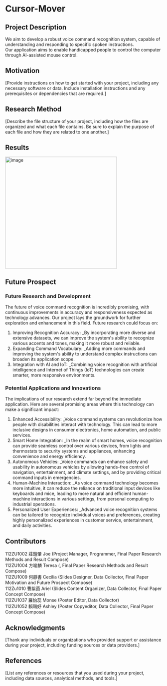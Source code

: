 # Cursor-Mover

## Project Description

We aim to develop a robust voice command recognition system, capable of understanding and responding to specific spoken instructions.  
Our application aims to enable handicapped people to control the computer through AI-assisted mouse control.

## Motivation

[Provide instructions on how to get started with your project, including any necessary software or data. Include installation instructions and any prerequisites or dependencies that are required.]

## Research Method
[Describe the file structure of your project, including how the files are organized and what each file contains. Be sure to explain the purpose of each file and how they are related to one another.]


## Results
<img width="358" alt="image" src="https://github.com/JoeChuang02/Cursor-Mover/assets/174952737/8c167a0d-699f-4b39-a708-d559fdb8d60c">


## Future Prospect
### Future Research and Development
The future of voice command recognition is incredibly promising, with continuous improvements in accuracy and responsiveness expected as technology advances. Our project lays the groundwork for further exploration and enhancement in this field. Future research could focus on:
1. Improving Recognition Accuracy:
_By incorporating more diverse and extensive datasets, we can improve the system's ability to recognize various accents and tones, making it more robust and reliable.
2. Expanding Command Vocabulary:
_Adding more commands and improving the system's ability to understand complex instructions can broaden its application scope.
3. Integration with AI and IoT:
_Combining voice recognition with artificial intelligence and Internet of Things (IoT) technologies can create smarter, more responsive environments.

### Potential Applications and Innovations
The implications of our research extend far beyond the immediate application. Here are several promising areas where this technology can make a significant impact:
1. Enhanced Accessibility:
_Voice command systems can revolutionize how people with disabilities interact with technology. This can lead to more inclusive designs in consumer electronics, home automation, and public services.
2. Smart Home Integration:
_In the realm of smart homes, voice recognition can provide seamless control over various devices, from lights and thermostats to security systems and appliances, enhancing convenience and energy efficiency.
3. Autonomous Vehicles:
_Voice commands can enhance safety and usability in autonomous vehicles by allowing hands-free control of navigation, entertainment, and climate settings, and by providing critical command inputs in emergencies.
4. Human-Machine Interaction:
_As voice command technology becomes more intuitive, it can reduce the reliance on traditional input devices like keyboards and mice, leading to more natural and efficient human-machine interactions in various settings, from personal computing to industrial operations.
5. Personalized User Experiences:
_Advanced voice recognition systems can be tailored to recognize individual voices and preferences, creating highly personalized experiences in customer service, entertainment, and daily activities.




## Contributors
112ZU1002 莊鎧肇 Joe (Project Manager, Programmer, Final Paper Research Methods and Result Compose)  
112ZU1004 方喻麟 Teresa (, Final Paper Research Methods and Result Compose)  
112ZU1009 何靜書 Cecilia (Slides Designer, Data Collector, Final Paper Motivation and Future Prospect Compose)  
112Zu1010 曹紫茵 Ariel (Slides Content Organizer, Data Collector, Final Paper Concept Compose)  
112ZU1037 羅怡蕊 Monse (Poster Editor, Data Collector)  
112ZU1052 賴珮妤 Ashley (Poster Copyeditor, Data Collector, Final Paper Concept Compose)

## Acknowledgments

[Thank any individuals or organizations who provided support or assistance during your project, including funding sources or data providers.]

## References

[List any references or resources that you used during your project, including data sources, analytical methods, and tools.]
